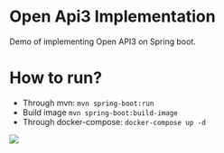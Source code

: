# Open Api3 Implementation
Demo of implementing Open API3 on Spring boot.

# How to run?
- Through mvn: `mvn spring-boot:run`
- Build image `mvn spring-boot:build-image`
- Through docker-compose: `docker-compose up -d`

![](https://github.com/AzarguNazari/Spring-Boot-Open-Api3/blob/master/documentation/swagger-ui.png?raw=true)